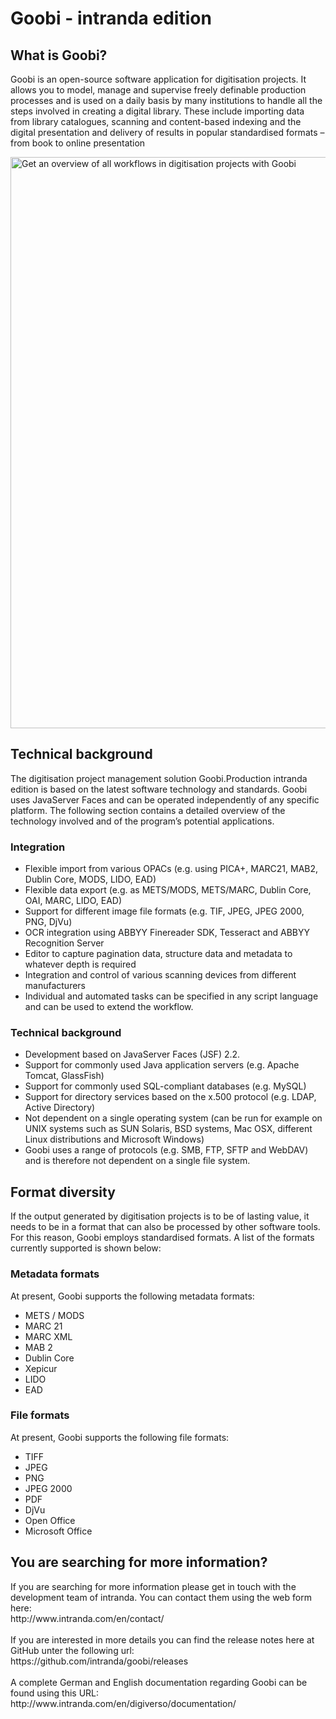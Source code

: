 # Goobi - intranda edition
<h2 class="title"><span>What is Goobi?</span></h2>
<p>Goobi is an open-source software application for digitisation projects. It allows you to model, manage and supervise freely definable production processes and is used on a daily basis by many institutions to handle all the steps involved in creating a digital library. These include importing data from library catalogues, scanning and content-based indexing and the digital presentation and delivery of results in popular standardised formats &#8211; from book to online presentation</p>
<a href="http://www.intranda.com/wp-content/uploads/2015/05/goobi_history_21_processes_en.png"><img class="alignleft size-large wp-image-4169" src="http://www.intranda.com/wp-content/uploads/2015/05/960x914xgoobi_history_21_processes_en-1024x975.png.pagespeed.ic.3EPI-3eptW.png" alt="Get an overview of all workflows in digitisation projects with Goobi" width="960" height="914" srcset="http://www.intranda.com/wp-content/uploads/2015/05/goobi_history_21_processes_en-300x286.png 300w, http://www.intranda.com/wp-content/uploads/2015/05/goobi_history_21_processes_en-1024x975.png 1024w, http://www.intranda.com/wp-content/uploads/2015/05/goobi_history_21_processes_en.png 1350w" sizes="(max-width: 960px) 100vw, 960px" pagespeed_url_hash="4016300423" onload="pagespeed.CriticalImages.checkImageForCriticality(this);"/></a>
<h2 class="title"><span>Technical background</span></h2>
<p>The digitisation project management solution Goobi.Production intranda edition is based on the latest software technology and standards. Goobi uses JavaServer Faces and can be operated independently of any specific platform. The following section contains a detailed overview of the technology involved and of the program’s potential applications.</p>
<h3 class="title"><span>Integration</span></h3>
<ul>
<li>Flexible import from various OPACs (e.g. using PICA+, MARC21, MAB2, Dublin Core, MODS, LIDO, EAD)</li>
<li>Flexible data export (e.g. as METS/MODS, METS/MARC, Dublin Core, OAI, MARC, LIDO, EAD)</li>
<li>Support for different image file formats (e.g. TIF, JPEG, JPEG 2000, PNG, DjVu)</li>
<li>OCR integration using ABBYY Finereader SDK, Tesseract and ABBYY Recognition Server</li>
<li>Editor to capture pagination data, structure data and metadata to whatever depth is required</li>
<li>Integration and control of various scanning devices from different manufacturers</li>
<li>Individual and automated tasks can be specified in any script language and can be used to extend the workflow.</li>
</ul>
<h3 class="title"><span>Technical background</span></h3>
<ul>
<li>Development based on JavaServer Faces (JSF) 2.2.</li>
<li>Support for commonly used Java application servers (e.g. Apache Tomcat, GlassFish)</li>
<li>Support for commonly used SQL-compliant databases (e.g. MySQL)</li>
<li>Support for directory services based on the x.500 protocol (e.g. LDAP, Active Directory)</li>
<li>Not dependent on a single operating system (can be run for example on UNIX systems such as SUN Solaris, BSD systems, Mac OSX, different Linux distributions and Microsoft Windows)</li>
<li> Goobi uses a range of protocols (e.g. SMB, FTP, SFTP and WebDAV) and is therefore not dependent on a single file system.</li>
</ul>
<h2 class="title"><span>Format diversity</span></h2>
<p>If the output generated by digitisation projects is to be of lasting value, it needs to be in a format that can also be processed by other software tools. For this reason, Goobi employs standardised formats. A list of the formats currently supported is shown below:</p>
<h3 class="title"><span>Metadata formats</span></h3>
At present, Goobi supports the following metadata formats:</p>
<ul>
<li>METS / MODS</li>
<li>MARC 21</li>
<li>MARC XML</li>
<li>MAB 2</li>
<li>Dublin Core</li>
<li>Xepicur</li>
<li>LIDO</li>
<li>EAD</li>
</ul>
<p></p></div>
<h3 class="title"><span>File formats</span></h3>
<div class="panel" id="panel9855448752"><p>At present, Goobi supports the following file formats:</p>
<ul>
<li>TIFF</li>
<li>JPEG</li>
<li>PNG</li>
<li>JPEG 2000</li>
<li>PDF</li>
<li>DjVu</li>
<li>Open Office</li>
<li>Microsoft Office</li>
</ul>
<p></p></div></div></div>
</div>

<h2 class="title"><span>You are searching for more information?</span></h2>
If you are searching for more information please get in touch with the development team of intranda. You can contact them using the web form here: <br/>http://www.intranda.com/en/contact/
<br/><br/>
If you are interested in more details you can find the release notes here at GitHub unter the following url:<br/>
https://github.com/intranda/goobi/releases
<br/><br/>
A complete German and English documentation regarding Goobi can be found using this URL:<br/>
http://www.intranda.com/en/digiverso/documentation/
